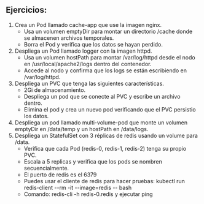 ## **Ejercicios:**

1. Crea un Pod llamado cache-app que use la imagen nginx.
   * Usa un volumen emptyDir para montar un directorio /cache donde se almacenen archivos temporales.
   * Borra el Pod y verifica que los datos se hayan perdido.
2. Despliega un Pod llamado logger con la imagen httpd.
   * Usa un volumen hostPath para montar /var/log/httpd desde el nodo en /usr/local/apache2/logs dentro del contenedor.
   * Accede al nodo y confirma que los logs se están escribiendo en /var/log/httpd.
3. Despliega un PVC que tenga las siguientes características.
   * 2Gi de almacenamiento.
   * Despliega un pod que se conecte al PVC y escribe un archivo dentro.
   * Elimina el pod y crea un nuevo pod verificando que el PVC persistio los datos.
4. Despliega un pod llamado multi-volume-pod que monte un volumen emptyDir en /data/temp y un hostPath en /data/logs.
5. Despliega un StatefulSet con 3 réplicas de redis usando un volume para /data.
   * Verifica que cada Pod (redis-0, redis-1, redis-2) tenga su propio PVC.
   * Escala a 5 replicas y verifica que los pods se nombren secuencialmente.
   * El puerto de redis es el 6379
   * Puedes usar el cliente de redis para hacer pruebas: kubectl run redis-client --rm -it --image=redis -- bash
   * Comando: redis-cli -h redis-0.redis y ejecutar ping